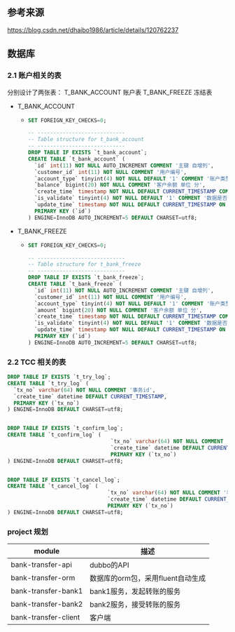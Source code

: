 ## 参考来源
https://blog.csdn.net/dhaibo1986/article/details/120762237



## 数据库

### 2.1 账户相关的表

分别设计了两张表：
T_BANK_ACCOUNT 账户表
T_BANK_FREEZE 冻结表



- T_BANK_ACCOUNT

  - ```sql
    SET FOREIGN_KEY_CHECKS=0;
    
    -- ----------------------------
    -- Table structure for t_bank_account
    -- ----------------------------
    DROP TABLE IF EXISTS `t_bank_account`;
    CREATE TABLE `t_bank_account` (
      `id` int(11) NOT NULL AUTO_INCREMENT COMMENT '主键 自增列',
      `customer_id` int(11) NOT NULL COMMENT '用户编号',
      `account_type` tinyint(4) NOT NULL DEFAULT '1' COMMENT '账户类型：1 人民币账户，2 美元账户',
      `balance` bigint(20) NOT NULL COMMENT '客户余额 单位 分',
      `create_time` timestamp NOT NULL DEFAULT CURRENT_TIMESTAMP COMMENT '用户注册时间',
      `is_validate` tinyint(4) NOT NULL DEFAULT '1' COMMENT '数据是否有效标识：1有效数据，2 无效数据',
      `update_time` timestamp NOT NULL DEFAULT CURRENT_TIMESTAMP ON UPDATE CURRENT_TIMESTAMP COMMENT '最后修改时间',
      PRIMARY KEY (`id`)
    ) ENGINE=InnoDB AUTO_INCREMENT=5 DEFAULT CHARSET=utf8;
    ```

- T_BANK_FREEZE

  - ```sql
    SET FOREIGN_KEY_CHECKS=0;
    
    -- ----------------------------
    -- Table structure for t_bank_freeze
    -- ----------------------------
    DROP TABLE IF EXISTS `t_bank_freeze`;
    CREATE TABLE `t_bank_freeze` (
      `id` int(11) NOT NULL AUTO_INCREMENT COMMENT '主键 自增列',
      `customer_id` int(11) NOT NULL COMMENT '用户编号',
      `account_type` tinyint(4) NOT NULL DEFAULT '1' COMMENT '账户类型：1 人民币账户，2 美元账户',
      `amount` bigint(20) NOT NULL COMMENT '客户余额 单位 分',
      `create_time` timestamp NOT NULL DEFAULT CURRENT_TIMESTAMP COMMENT '创建时间',
      `is_validate` tinyint(4) NOT NULL DEFAULT '1' COMMENT '数据是否有效标识：1有效数据，2 无效数据',
      `update_time` timestamp NOT NULL DEFAULT CURRENT_TIMESTAMP ON UPDATE CURRENT_TIMESTAMP COMMENT '最后修改时间',
      PRIMARY KEY (`id`)
    ) ENGINE=InnoDB AUTO_INCREMENT=5 DEFAULT CHARSET=utf8;
    ```

    

### 2.2 TCC 相关的表

```sql
DROP TABLE IF EXISTS `t_try_log`;
CREATE TABLE `t_try_log` (
  `tx_no` varchar(64) NOT NULL COMMENT '事务id',
  `create_time` datetime DEFAULT CURRENT_TIMESTAMP,
  PRIMARY KEY (`tx_no`)
) ENGINE=InnoDB DEFAULT CHARSET=utf8;


DROP TABLE IF EXISTS `t_confirm_log`;
CREATE TABLE `t_confirm_log` (
                                 `tx_no` varchar(64) NOT NULL COMMENT '事务id',
                                 `create_time` datetime DEFAULT CURRENT_TIMESTAMP,
                                 PRIMARY KEY (`tx_no`)
) ENGINE=InnoDB DEFAULT CHARSET=utf8;


DROP TABLE IF EXISTS `t_cancel_log`;
CREATE TABLE `t_cancel_log` (
                                `tx_no` varchar(64) NOT NULL COMMENT '事务id',
                                `create_time` datetime DEFAULT CURRENT_TIMESTAMP,
                                PRIMARY KEY (`tx_no`)
) ENGINE=InnoDB DEFAULT CHARSET=utf8;

```








### project 规划

| module              | 描述                              |
| ------------------- | --------------------------------- |
| bank-transfer-api   | dubbo的API                        |
| bank-transfer-orm   | 数据库的orm包，采用fluent自动生成 |
| bank-transfer-bank1 | bank1服务，发起转账的服务         |
| bank-transfer-bank2 | bank2服务，接受转账的服务         |
| bank-transfer-client | 客户端         |

